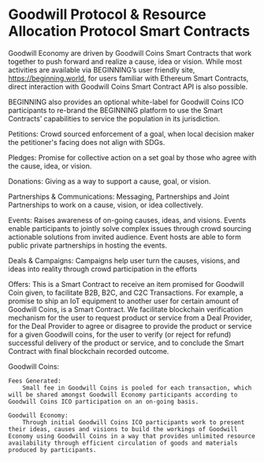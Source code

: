 # Goodwill Protocol & Resource Allocation Protocol Smart Contracts
Goodwill Economy are driven by Goodwill Coins Smart Contracts that work together to push forward and realize a cause, idea or vision. While most activities are available via BEGINNING’s user friendly site, https://beginning.world, for users familiar with Ethereum Smart Contracts, direct interaction with Goodwill Coins Smart Contract API is also possible. 

BEGINNING also provides an optional white-label for Goodwill Coins ICO participants to re-brand the BEGINNING platform to use the Smart Contracts’ capabilities to service the population in its jurisdiction.

Petitions:  Crowd sourced enforcement of a goal, when local decision maker the petitioner's facing does not align with SDGs.

Pledges: Promise for collective action on a set goal by those who agree with the cause,
idea, or vision.

Donations: Giving as a way to support a cause, goal, or vision.

Partnerships & Communications: Messaging, Partnerships and Joint Partnerships to work on a cause, vision, or idea collectively.

Events:  Raises awareness of on-going causes, ideas, and visions. Events enable participants to jointly solve complex issues through crowd sourcing actionable solutions from invited audience. Event hosts are able to form public private partnerships in hosting the events.

Deals & Campaigns: Campaigns help user turn the causes, visions, and ideas into reality through crowd participation in the efforts

Offers:  This is a Smart Contract to receive an item promised for Goodwill Coin given, to facilitate B2B, B2C, and C2C Transactions. For example, a promise to ship an IoT equipment to another user for certain amount of Goodwill Coins, is a Smart Contract. We facilitate blockchain verification mechanism for the user to request product or service from a Deal Provider, for the Deal Provider to agree or disagree to provide the product or service for a given Goodwill coins, for the user to verify (or reject for refund) successful delivery of the product or service, and to conclude the Smart Contract with final blockchain recorded outcome.


Goodwill Coins:

	Fees Generated: 
		Small fee in Goodwill Coins is pooled for each transaction, which will be shared amongst Goodwill Economy participants according to Goodwill Coins ICO participation on an on-going basis.
	
	Goodwill Economy:
		Through initial Goodwill Coins ICO participants work to present their ideas, causes and visions to build the workings of Goodwill Economy using Goodwill Coins in a way that provides unlimited resource availability through efficient circulation of goods and materials produced by participants. 
    
    
